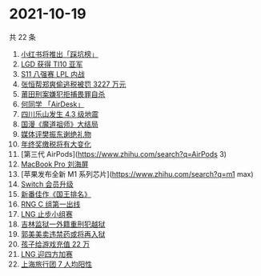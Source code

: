 # 2021-10-19

共 22 条

<!-- BEGIN ZHIHUSEARCH -->
<!-- 最后更新时间 Tue Oct 19 2021 22:10:27 GMT+0800 (China Standard Time) -->
1. [小红书将推出「踩坑榜」](https://www.zhihu.com/search?q=小红书)
1. [LGD 获得 TI10 亚军](https://www.zhihu.com/search?q=LGD)
1. [S11 八强赛 LPL 内战](https://www.zhihu.com/search?q=s11八强赛)
1. [张恒帮郑爽偷逃税被罚 3227 万元](https://www.zhihu.com/search?q=张恒)
1. [莆田刑案嫌犯拒捕畏罪自杀](https://www.zhihu.com/search?q=莆田刑案)
1. [何同学 「AirDesk」](https://www.zhihu.com/search?q=何同学)
1. [四川乐山发生 4.3 级地震](https://www.zhihu.com/search?q=乐山)
1. [国漫《魔道祖师》大结局](https://www.zhihu.com/search?q=魔道祖师)
1. [媒体评樊振东谢绝礼物](https://www.zhihu.com/search?q=樊振东)
1. [年终奖缴税将有大变化](https://www.zhihu.com/search?q=年终奖)
1. [第三代 AirPods](https://www.zhihu.com/search?q=AirPods 3)
1. [MacBook Pro 刘海屏](https://www.zhihu.com/search?q=macbookpro)
1. [苹果发布全新 M1 系列芯片](https://www.zhihu.com/search?q=m1 max)
1. [Switch 会员升级](https://www.zhihu.com/search?q=switch)
1. [新番佳作《国王排名》](https://www.zhihu.com/search?q=国王排名)
1. [RNG C 组第一出线](https://www.zhihu.com/search?q=RNG)
1. [LNG 止步小组赛](https://www.zhihu.com/search?q=LNG)
1. [吉林监狱一外籍重刑犯越狱](https://www.zhihu.com/search?q=越狱)
1. [郭美美卖违禁药或将再入狱](https://www.zhihu.com/search?q=郭美美)
1. [孩子给游戏充值 22 万](https://www.zhihu.com/search?q=游戏充值)
1. [LNG 迎四方加赛](https://www.zhihu.com/search?q=LNG)
1. [上海旅行团 7 人均阳性](https://www.zhihu.com/search?q=上海旅行团)
<!-- END ZHIHUSEARCH -->
